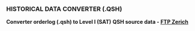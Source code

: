 ### HISTORICAL DATA CONVERTER (.QSH)
**Converter orderlog (.qsh) to Level I (SAT)**
**QSH source data - [FTP Zerich][ftp]**

[ftp]: ftp://athistory.zerich.com/